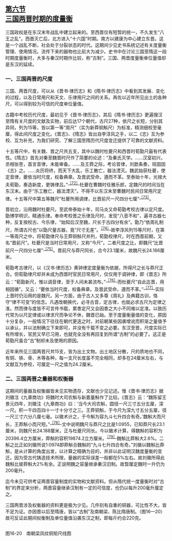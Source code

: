 <?xml version='1.0' encoding='utf-8'?>
<html xmlns="http://www.w3.org/1999/xhtml">
  <head>
    <title>中国古代文化史（插图本）（上下）</title>
    <link href="page-template.xpgt" rel="stylesheet" type="application/vnd.adobe-page-template+xml"/>
    <meta http-equiv="Content-Type" content="text/html; charset=utf-8"/>
  <link href="../stylesheet.css" rel="stylesheet" type="text/css"/>
<link href="../page_styles.css" rel="stylesheet" type="text/css"/>
</head>
  <body class="calibre">
<div class="calibre1" id="chapter16">
<h2 class="left" id="sec94"><a class="calibre29" href="part0004.html#s94">第六节<br class="calibre27"/>三国两晋时期的度量衡</a></h2>
<p class="indent">三国政权是在东汉末年战乱中建立起来的。至西晋仅有短暂的统一，不久发生“八王之乱”。西晋灭亡后，北方进入“十六国”时期。南方以建康为中心建立东晋。这是一个战乱不断，社会处于分裂状态的时代。这期间少见史书系统记述有关度量衡管理、使用情况。流传下来的器物也比前大为减少。史书中在讨论三国至隋这一段时期度量衡时，大多与秦汉时期作比较，称“古制”。三国、两晋度量衡单位量值却是东汉的延续。</p>
<h3 class="left1">一、三国两晋的尺度</h3>
<p class="indent">三国、两晋尺度，可以从《晋书·律历志》和《隋书·律历志》中看到其发展、变化的过程，以及日常用尺和天文、乐律用尺之间的关系。再佐以近年所见出土的各种尺，可以得到较为可信的尺度单位量值。</p>
<p class="indent">古籍中考校历代尺度，最初见于《晋书·律历志》，其后《隋书·律历志》更遍搜汉至隋有关尺度的文献及实物，前后达17个朝代，古尺27种，依尺之长短，分别其异同，列为15等，皆以第一等“周尺”（实为新莽铜斛尺）为标准，精测细校至毫厘，得此间尺度之变化。《晋志》、《隋志》皆出自李淳风之手，以二《志》互为参校、互为补充，为我们研究、了解三国至隋历代尺度变迁提供了可靠<a id="page720"></a>的文献资料。</p>
<p class="indent">十五等尺中，有关魏、晋之尺共五支，其中以魏时杜夔尺和西晋时荀勖尺最有代表性。《隋志》首先对秦至魏晋时尺作了简要的论述：“及秦氏灭学。……汉室初兴，丞相张苍，首言音律，未能审备。……及王莽之际，考论音律，刘歆条奏，班固因《志》之。……炎历将终，而天下大乱，乐工散亡，器法湮灭。魏武始获杜夔，使定音律，夔依当时尺度，权备典章。及晋武受命，遵而不革。至泰始十年，光禄大夫荀勖，奏造新度，更铸律吕。”<sup class="calibre33"><a href="part0122.html#fn250" id="fnref250">［72］</a></sup>杜夔在曹魏时任雅乐郎，定魏尺的时间当在东汉末。由于“乐工散亡，器法湮灭”。不得不以东汉末至曹魏时民间日常用尺定律。十五等尺中第五等魏尺“杜夔所用调律，比晋前尺一尺四分七厘”<sup class="calibre33"><a href="part0122.html#fn251" id="fnref251">［73］</a></sup>。</p>
<p class="indent">晋初立，沿用魏时杜夔尺。至武帝泰始十年，司马炎又命荀勖考校古律以定尺度。勖博学明识，精通乐律。奉命考校晋之乐律及尺时，发现“八音不和”，遍寻古器七种，反复揆校古、今乐律，“始知后汉至魏，尺长于古四分有余”。勖乃“依周礼制尺，所谓古尺也”以勖尺量古器，竟“尺寸无差”。<sup class="calibre33"><a href="part0122.html#fn252" id="fnref252">［74］</a></sup>故李淳风列15等尺时，在第一等周尺之中，将荀勖律尺与王莽铜斛尺并列，荀勖校律尺，时在西晋前期，又名“晋前尺”。杜夔尺是当时日常用尺，又称“今尺”。二者尺度之比，即魏尺“比晋前尺一尺四分七厘”<sup class="calibre33"><a href="part0122.html#fn253" id="fnref253">［75］</a></sup>。晋前尺与莽尺同长，合今23.1厘米，故魏尺长24.186厘米。</p>
<p class="indent">荀勖考古律尺，以《汉书·律历志》黄钟律定度量衡为依据，所得尺之长与莽尺正合。但荀勖律尺却并未成为西晋时官民日常用尺，仅仅用于调钟律，即《晋志》所云：“荀勖新尺，惟以调音律，至于人间未甚流布。”<sup class="calibre33"><a href="part0122.html#fn254" id="fnref254">［76］</a></sup>而杜夔尺“自此迄晋，用相因循”。又云：“夔依当时尺度，权备典章。及晋武受命，遵而不革。”<sup class="calibre33"><a href="part0122.html#fn255" id="fnref255">［77］</a></sup>实际上晋时仍沿用的是魏尺。另一方面，由于古人又多尊《周礼》及典籍古训，恪守“律不可变”的信念。凡遇改朝换代，必寻古音，定古律，也就必求古尺为定律之准。然而律与度皆不可言传书载，累黍定尺又会因黍之大小不同难以定准。以致历代常为以尺定律或以律求尺而争论不休，魏晋已始。至于度量衡量值的变化，原因十分复杂，一般情况下往往在朝代更迭之时，对<a id="page721"></a>前朝某些因袭增讹而积渐之量值予以承认，并以法制确立下来即可，并没有千载不变之必要。东汉至晋，尺度实际已有所增长，官民又早已习用，也就完全没有再回复到所谓“古制”的必要了。这正是荀勖尺虽合“古”制却未及使用的原因。</p>
<p class="indent">近年来所见三国两晋尺共15支，皆为出土文物。出土地区分散，尺的质地也不同，有铜、铁、骨、木等各种，每一支尺长度虽不完全相同，却多在24厘米左右，与文献互为参校，可厘定一尺之值为24.2厘米。</p>
<h3 class="left1">二、三国两晋之量器和权衡器</h3>
<p class="indent">这期间的量器及权衡器皆未见实物遗存，文献也少见记述。惟《晋书·律历志》据刘徽注《九章商功》将魏时大司农斛与新嘉量斛作了比较。《晋志》云：“魏陈留王景元四年，刘徽注《九章商功》曰：‘当今大司农斛，圆径一尺三寸五分五厘，深一尺。积一千四百四十一寸十分寸之三。王莽铜斛，于今尺为深九寸五分五厘，径一尺三寸六分八厘七毫。以徽术计之，于今斛为容九斗七升四合有奇。’魏斛大而尺长，王莽斛小而尺短。”<sup class="calibre33"><a href="part0122.html#fn256" id="fnref256">［78］</a></sup>文中说明魏尺与莽尺之比是1:0955，已知莽尺长23.1厘米，则魏尺长24.188厘米，正与杜夔尺同长。今以徽术计算，得魏斛的容积为20396.4立方厘米，莽斛的容积19874.2立方厘米。<sup class="calibre33"><a href="part0122.html#fn257" id="fnref257">［79］</a></sup>魏斛比莽斛大2.6%。二斛之比正如刘徽所说1:0974即莽斛合魏斛的“九斗七升四合有奇。”刘徽以魏斛比莽斛，是从计算的角度出发，以计算之精确为目的，并非以此证明汉魏度量衡的变迁。因为受古代铸造技术所限，量器的实际误差一般都在5%左右。故刘徽所得此魏斛比彼莽斛大2%有余。正说明魏之容量继承秦汉旧制。故暂厘定魏时一升仍为200毫升。</p>
<p class="indent">迄今未见可供考证两晋容量制度的实物和文献资料。但从隋代统一度量衡时对“古制”的界定来分析，两晋容量继承汉制有一定的可信度，也仍以每升200毫升厘定之。</p>
<p class="indent">三国两晋涉及权衡器的资料更是极为少见。几件刻有自重的铜器，可比性不大，皆不足为证。亦因晋以后至隋唐，皆以“古制”及南朝梁、陈比隋唐制。（图16—20）故可反证此期间权衡制及单位量值沿袭东汉之制，即每斤约合220克。</p>
<div class="image">
<p class="center"><img alt="" class="calibre374" src="../images/00192.jpeg"/></p>
<p class="caption">图16-20　南朝梁凤纹铜矩尺线图</p>
</div>
</div>
</body>
</html>

